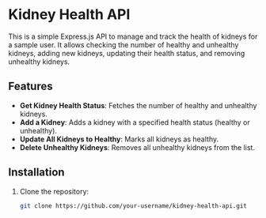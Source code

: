 # Kidney Health API

This is a simple Express.js API to manage and track the health of kidneys for a sample user. It allows checking the number of healthy and unhealthy kidneys, adding new kidneys, updating their health status, and removing unhealthy kidneys.

## Features
- **Get Kidney Health Status**: Fetches the number of healthy and unhealthy kidneys.
- **Add a Kidney**: Adds a kidney with a specified health status (healthy or unhealthy).
- **Update All Kidneys to Healthy**: Marks all kidneys as healthy.
- **Delete Unhealthy Kidneys**: Removes all unhealthy kidneys from the list.

## Installation

1. Clone the repository:
   ```bash
   git clone https://github.com/your-username/kidney-health-api.git
